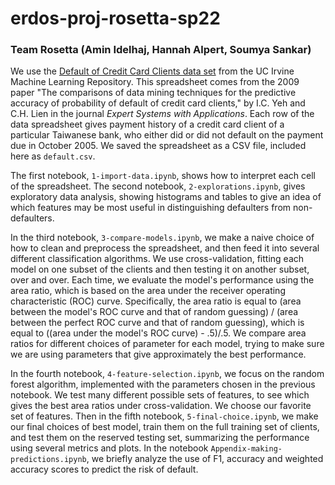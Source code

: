 # erdos-proj-rosetta-sp22

### Team Rosetta (Amin Idelhaj, Hannah Alpert, Soumya Sankar)

We use the  [Default of Credit Card Clients data set](https://archive.ics.uci.edu/ml/datasets/default+of+credit+card+clients) from the UC Irvine Machine Learning Repository.  This spreadsheet comes from the 2009 paper "The comparisons of data mining techniques for the predictive accuracy of probability of default of credit card clients," by I.C. Yeh and C.H. Lien in the journal *Expert Systems with Applications*. Each row of the data spreadsheet gives payment history of a credit card client of a particular Taiwanese bank, who either did or did not default on the payment due in October 2005.  We saved the spreadsheet as a CSV file, included here as `default.csv`.

The first notebook, `1-import-data.ipynb`, shows how to interpret each cell of the spreadsheet.  The second notebook, `2-explorations.ipynb`, gives exploratory data analysis, showing histograms and tables to give an idea of which features may be most useful in distinguishing defaulters from non-defaulters.

In the third notebook, `3-compare-models.ipynb`, we make a naive choice of how to clean and preprocess the spreadsheet, and then feed it into several different classification algorithms.  We use cross-validation, fitting each model on one subset of the clients and then testing it on another subset, over and over.  Each time, we evaluate the model's performance using the area ratio, which is based on the area under the receiver operating characteristic (ROC) curve.  Specifically, the area ratio is equal to (area between the model's ROC curve and that of random guessing) / (area between the perfect ROC curve and that of random guessing), which is equal to ((area under the model's ROC curve) - .5)/.5.  We compare area ratios for different choices of parameter for each model, trying to make sure we are using parameters that give approximately the best performance.

In the fourth notebook, `4-feature-selection.ipynb`, we focus on the random forest algorithm, implemented with the parameters chosen in the previous notebook.  We test many different possible sets of features, to see which gives the best area ratios under cross-validation.  We choose our favorite set of features.  Then in the fifth notebook, `5-final-choice.ipynb`, we make our final choices of best model, train them on the full training set of clients, and test them on the reserved testing set, summarizing the performance using several metrics and plots. In the notebook `Appendix-making-predictions.ipynb`, we briefly analyze the use of F1, accuracy and weighted accuracy scores to predict the risk of default.
